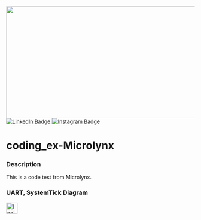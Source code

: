 
<div id="header" align="center">
  <img src="https://media.giphy.com/media/dWesBcTLavkZuG35MI/giphy.gif" width="600" height="300"/>
</div>
<div id="badges">
  <a href="www.linkedin.com/in/allen-hon-90673620b">
    <img src="https://img.shields.io/badge/LinkedIn-blue?style=for-the-badge&logo=linkedin&logoColor=white" alt="LinkedIn Badge"/>
  </a>
  <a href="https://www.instagram.com/wangchauhon/">
    <img src="https://img.shields.io/badge/Instagram-red?style=for-the-badge&logo=instagram&logoColor=white" alt="Instagram Badge"/>
  </a>
</div>

# coding_ex-Microlynx

### Description
This is a code test from Microlynx.

### UART, SystemTick Diagram 
<img loading="lazy" width="30px" src="https://github.com/wchon/coding_ex-Microlynx/blob/main/UART_SYSTEMTICK.jpg" alt="logical diagram jpg" />
